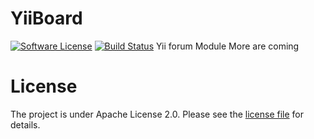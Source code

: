 YiiBoard
========
[![Software License](https://img.shields.io/badge/license-Apache_2.0-blue.svg?style=flat-square)](LICENSE.md)
[![Build Status](https://img.shields.io/travis/hosannahighertech/yii2-yiiboard.svg?style=flat-square)](https://travis-ci.org/hosannahighertech/yii2-yiiboard)
Yii forum Module
More are coming

License
=======
The project is under Apache License 2.0. Please see the [license file](LICENSE.md) for details.

